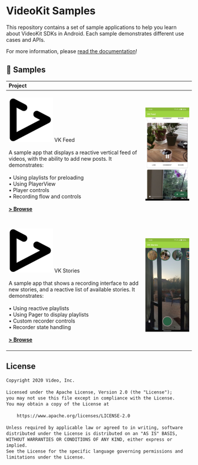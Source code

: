 # VideoKit Samples

This repository contains a set of sample applications to help you learn about VideoKit SDKs
in Android. Each sample demonstrates different use cases and APIs.

For more information, please [read the documentation](https://docs.video.io/docs/android/intro-about)!

🧬 Samples
------------

| Project | |
|:-----|---------|
|  <br><img src="readme/videokit_logo.png" alt="VideoKit" width="120"></img> VK Feed <br><br> A sample app that displays a reactive vertical feed of videos, with the ability to add new posts. It demonstrates: <br><br> • Using playlists for preloading<br>• Using PlayerView<br>• Player controls<br>• Recording flow and controls<br><br> **[> Browse](feed/)**<br><br> | <img src="readme/feed.jpg" width="320" alt="VideoKit sample demo"> |
|  |  |
|  <br><img src="readme/videokit_logo.png" alt="VideoKit" width="120"></img> VK Stories <br><br>A sample app that shows a recording interface to add new stories, and a reactive list of available stories. It demonstrates: <br><br>• Using reactive playlists<br>• Using Pager to display playlists<br>• Custom recorder controls<br>• Recorder state handling<br><br>**[> Browse](stories/)** <br><br> | <img src="readme/stories.jpg" width="320" alt="VideoKit sample demo">|

## License

```
Copyright 2020 Video, Inc.

Licensed under the Apache License, Version 2.0 (the "License");
you may not use this file except in compliance with the License.
You may obtain a copy of the License at

    https://www.apache.org/licenses/LICENSE-2.0

Unless required by applicable law or agreed to in writing, software
distributed under the License is distributed on an "AS IS" BASIS,
WITHOUT WARRANTIES OR CONDITIONS OF ANY KIND, either express or implied.
See the License for the specific language governing permissions and
limitations under the License.
```